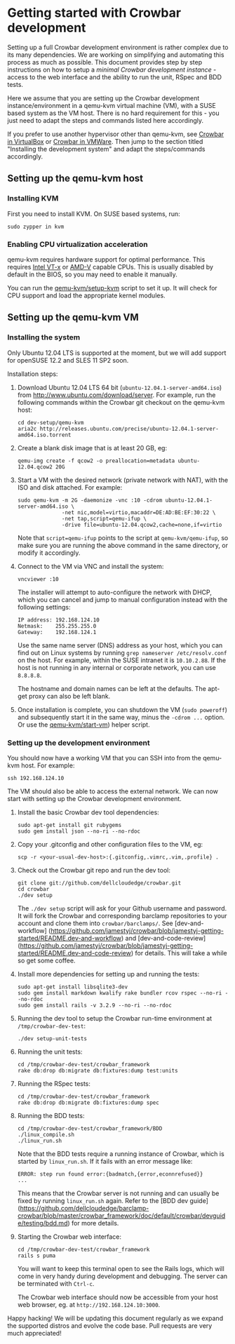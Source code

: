 # Getting started with Crowbar development

Setting up a full Crowbar development environment is rather complex due to its
many dependencies. We are working on simplifying and automating this process as
much as possible. This document provides step by step instructions on how to
setup a _minimal Crowbar development instance_ - access to the web interface
and the ability to run the unit, RSpec and BDD tests.

Here we assume that you are setting up the Crowbar development
instance/environment in a qemu-kvm virtual machine (VM), with a SUSE based
system as the VM host. There is no hard requirement for this - you just need to
adapt the steps and commands listed here accordingly.

If you prefer to use another hypervisor other than qemu-kvm, see [Crowbar in
VirtualBox](https://github.com/dellcloudedge/crowbar/wiki/Running-Crowbar-in-VirtualBox-VMs)
or [Crowbar in VMWare](https://github.com/dellcloudedge/crowbar/wiki/Running-Crowbar-in-VMWare-VMs).
Then jump to the section titled "Installing the development system" and adapt
the steps/commands accordingly.

## Setting up the qemu-kvm host

### Installing KVM

First you need to install KVM. On SUSE based systems, run:

    sudo zypper in kvm

### Enabling CPU virtualization acceleration

qemu-kvm requires hardware support for optimal performance. This requires
[Intel VT-x](http://en.wikipedia.org/wiki/X86_virtualization#Intel_virtualization_.28VT-x.29)
or [AMD-V](http://en.wikipedia.org/wiki/X86_virtualization#AMD_virtualization_.28AMD-V.29)
capable CPUs. This is usually disabled by default in the BIOS, so you may need
to enable it manually.

You can run the [qemu-kvm/setup-kvm](https://github.com/dellcloudedge/crowbar/blob/master/dev-setup/qemu-kvm/setup-kvm)
script to set it up. It will check for CPU support and load the appropriate
kernel modules.

## Setting up the qemu-kvm VM

### Installing the system

Only Ubuntu 12.04 LTS is supported at the moment, but we will add support for
openSUSE 12.2 and SLES 11 SP2 soon.

Installation steps:

1. Download Ubuntu 12.04 LTS 64 bit (`ubuntu-12.04.1-server-amd64.iso`) from
   http://www.ubuntu.com/download/server. For example, run the following
   commands within the Crowbar git checkout on the qemu-kvm host:

   ````
   cd dev-setup/qemu-kvm
   aria2c http://releases.ubuntu.com/precise/ubuntu-12.04.1-server-amd64.iso.torrent
   ````

1. Create a blank disk image that is at least 20 GB, eg:

   ````
   qemu-img create -f qcow2 -o preallocation=metadata ubuntu-12.04.qcow2 20G
   ````

1. Start a VM with the desired network (private network with NAT), with the ISO
   and disk attached. For example:

   ````
   sudo qemu-kvm -m 2G -daemonize -vnc :10 -cdrom ubuntu-12.04.1-server-amd64.iso \
                 -net nic,model=virtio,macaddr=DE:AD:BE:EF:30:22 \
                 -net tap,script=qemu-ifup \
                 -drive file=ubuntu-12.04.qcow2,cache=none,if=virtio
   ````

   Note that `script=qemu-ifup` points to the script at `qemu-kvm/qemu-ifup`,
   so make sure you are running the above command in the same directory, or
   modify it accordingly.

1. Connect to the VM via VNC and install the system:

   ````
   vncviewer :10
   ````

   The installer will attempt to auto-configure the network with DHCP, which
   you can cancel and jump to manual configuration instead with the following
   settings:

   ````
   IP address: 192.168.124.10
   Netmask:    255.255.255.0
   Gateway:    192.168.124.1
   ````

   Use the same name server (DNS) address as your host, which you can find out
   on Linux systems by running `grep nameserver /etc/resolv.conf` on the host.
   For example, within the SUSE intranet it is `10.10.2.88`. If the host is not
   running in any internal or corporate network, you can use `8.8.8.8`.

   The hostname and domain names can be left at the defaults. The apt-get proxy
   can also be left blank.

1. Once installation is complete, you can shutdown the VM (`sudo poweroff`) and
   subsequently start it in the same way, minus the `-cdrom ...` option. Or
   use the [qemu-kvm/start-vm](https://github.com/dellcloudedge/crowbar/blob/master/dev-setup/qemu-kvm/start-vm))
   helper script.

### Setting up the development environment

You should now have a working VM that you can SSH into from the qemu-kvm host.
For example:

    ssh 192.168.124.10

The VM should also be able to access the external network. We can now start
with setting up the Crowbar development environment.

1. Install the basic Crowbar dev tool dependencies:

   ````
   sudo apt-get install git rubygems
   sudo gem install json --no-ri --no-rdoc
   ````

1. Copy your .gitconfig and other configuration files to the VM, eg:

   ````
   scp -r <your-usual-dev-host>:{.gitconfig,.vimrc,.vim,.profile} .
   ````

1. Check out the Crowbar git repo and run the dev tool:

   ````
   git clone git://github.com/dellcloudedge/crowbar.git
   cd crowbar
   ./dev setup
   ````

   The `./dev setup` script will ask for your Github username and password. It
   will fork the Crowbar and corresponding barclamp repositories to your
   account and clone them into `crowbar/barclamps/`. See [dev-and-workflow]
   (https://github.com/jamestyj/crowbar/blob/jamestyj-getting-started/README.dev-and-workflow)
   and [dev-and-code-review]
   (https://github.com/jamestyj/crowbar/blob/jamestyj-getting-started/README.dev-and-code-review)
   for details. This will take a while so get some coffee.

1. Install more dependencies for setting up and running the tests:

   ````
   sudo apt-get install libsqlite3-dev
   sudo gem install markdown kwalify rake bundler rcov rspec --no-ri --no-rdoc
   sudo gem install rails -v 3.2.9 --no-ri --no-rdoc
   ````

1. Running the dev tool to setup the Crowbar run-time environment at
   `/tmp/crowbar-dev-test`:

   ````
   ./dev setup-unit-tests
   ````

1. Running the unit tests:

   ````
   cd /tmp/crowbar-dev-test/crowbar_framework
   rake db:drop db:migrate db:fixtures:dump test:units
   ````

1. Running the RSpec tests:

   ````
   cd /tmp/crowbar-dev-test/crowbar_framework
   rake db:drop db:migrate db:fixtures:dump spec
   ````

1. Running the BDD tests:

   ````
   cd /tmp/crowbar-dev-test/crowbar_framework/BDD
   ./linux_compile.sh
   ./linux_run.sh
   ````

   Note that the BDD tests require a running instance of Crowbar, which is
   started by `linux_run.sh`. If it fails with an error message like:

   ````
   ERROR: step run found error:{badmatch,{error,econnrefused}}
   ...
   ````

   This means that the Crowbar server is not running and can usually be fixed
   by running `linux_run.sh` again. Refer to the [BDD dev guide]
   (https://github.com/dellcloudedge/barclamp-crowbar/blob/master/crowbar_framework/doc/default/crowbar/devguide/testing/bdd.md)
   for more details.

1. Starting the Crowbar web interface:

   ````
   cd /tmp/crowbar-dev-test/crowbar_framework
   rails s puma
   ````

   You will want to keep this terminal open to see the Rails logs, which will
   come in very handy during development and debugging. The server can be
   terminated with `Ctrl-c`.

   The Crowbar web interface should now be accessible from your host web
   browser, eg. at `http://192.168.124.10:3000`.

Happy hacking! We will be updating this document regularly as we expand the
supported distros and evolve the code base. Pull requests are very much
appreciated!
